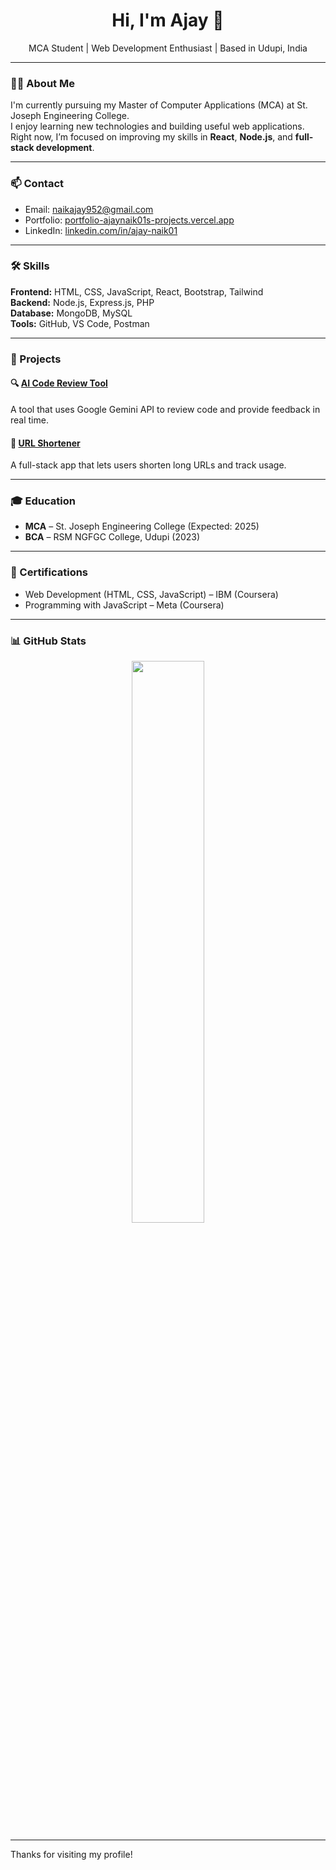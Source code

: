 <h1 align="center">Hi, I'm Ajay 👋</h1>

<p align="center">
  MCA Student | Web Development Enthusiast | Based in Udupi, India
</p>

---

### 👨‍💻 About Me

I'm currently pursuing my Master of Computer Applications (MCA) at St. Joseph Engineering College.  
I enjoy learning new technologies and building useful web applications.  
Right now, I’m focused on improving my skills in **React**, **Node.js**, and **full-stack development**.

---

### 📫 Contact

- Email: [naikajay952@gmail.com](mailto:naikajay952@gmail.com)  
- Portfolio: [portfolio-ajaynaik01s-projects.vercel.app](https://portfolio-ajaynaik01s-projects.vercel.app/)
- LinkedIn: [linkedin.com/in/ajay-naik01](https://www.linkedin.com/in/ajay-naik01/)

---

### 🛠️ Skills

**Frontend:** HTML, CSS, JavaScript, React, Bootstrap, Tailwind  
**Backend:** Node.js, Express.js, PHP  
**Database:** MongoDB, MySQL  
**Tools:** GitHub, VS Code, Postman

---

### 📁 Projects

#### 🔍 [AI Code Review Tool](https://code-reviewer-tawny.vercel.app/)
A tool that uses Google Gemini API to review code and provide feedback in real time.

#### 🔗 [URL Shortener](https://url-shortner-fonend.vercel.app/)
A full-stack app that lets users shorten long URLs and track usage.

---

### 🎓 Education

- **MCA** – St. Joseph Engineering College (Expected: 2025)  
- **BCA** – RSM NGFGC College, Udupi (2023)

---

### 🏅 Certifications

- Web Development (HTML, CSS, JavaScript) – IBM (Coursera)  
- Programming with JavaScript – Meta (Coursera)

---

### 📊 GitHub Stats

<p align="center">
  <img src="https://github-readme-stats.vercel.app/api?username=AjayNaik01&show_icons=true&theme=default" width="48%" />
</p>

---

Thanks for visiting my profile!

